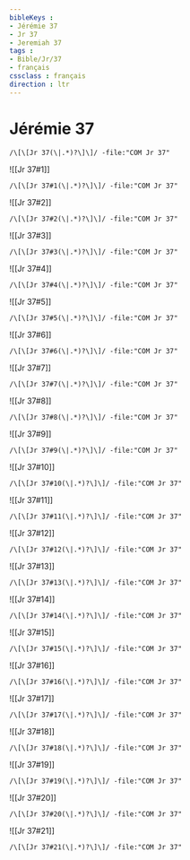 ```yaml
---
bibleKeys : 
- Jérémie 37
- Jr 37
- Jeremiah 37
tags : 
- Bible/Jr/37
- français
cssclass : français
direction : ltr
---
```


# Jérémie 37

```query
/\[\[Jr 37(\|.*)?\]\]/ -file:"COM Jr 37"
```



![[Jr 37#1]]

```query
/\[\[Jr 37#1(\|.*)?\]\]/ -file:"COM Jr 37"
```

![[Jr 37#2]]

```query
/\[\[Jr 37#2(\|.*)?\]\]/ -file:"COM Jr 37"
```

![[Jr 37#3]]

```query
/\[\[Jr 37#3(\|.*)?\]\]/ -file:"COM Jr 37"
```

![[Jr 37#4]]

```query
/\[\[Jr 37#4(\|.*)?\]\]/ -file:"COM Jr 37"
```

![[Jr 37#5]]

```query
/\[\[Jr 37#5(\|.*)?\]\]/ -file:"COM Jr 37"
```

![[Jr 37#6]]

```query
/\[\[Jr 37#6(\|.*)?\]\]/ -file:"COM Jr 37"
```

![[Jr 37#7]]

```query
/\[\[Jr 37#7(\|.*)?\]\]/ -file:"COM Jr 37"
```

![[Jr 37#8]]

```query
/\[\[Jr 37#8(\|.*)?\]\]/ -file:"COM Jr 37"
```

![[Jr 37#9]]

```query
/\[\[Jr 37#9(\|.*)?\]\]/ -file:"COM Jr 37"
```

![[Jr 37#10]]

```query
/\[\[Jr 37#10(\|.*)?\]\]/ -file:"COM Jr 37"
```

![[Jr 37#11]]

```query
/\[\[Jr 37#11(\|.*)?\]\]/ -file:"COM Jr 37"
```

![[Jr 37#12]]

```query
/\[\[Jr 37#12(\|.*)?\]\]/ -file:"COM Jr 37"
```

![[Jr 37#13]]

```query
/\[\[Jr 37#13(\|.*)?\]\]/ -file:"COM Jr 37"
```

![[Jr 37#14]]

```query
/\[\[Jr 37#14(\|.*)?\]\]/ -file:"COM Jr 37"
```

![[Jr 37#15]]

```query
/\[\[Jr 37#15(\|.*)?\]\]/ -file:"COM Jr 37"
```

![[Jr 37#16]]

```query
/\[\[Jr 37#16(\|.*)?\]\]/ -file:"COM Jr 37"
```

![[Jr 37#17]]

```query
/\[\[Jr 37#17(\|.*)?\]\]/ -file:"COM Jr 37"
```

![[Jr 37#18]]

```query
/\[\[Jr 37#18(\|.*)?\]\]/ -file:"COM Jr 37"
```

![[Jr 37#19]]

```query
/\[\[Jr 37#19(\|.*)?\]\]/ -file:"COM Jr 37"
```

![[Jr 37#20]]

```query
/\[\[Jr 37#20(\|.*)?\]\]/ -file:"COM Jr 37"
```

![[Jr 37#21]]

```query
/\[\[Jr 37#21(\|.*)?\]\]/ -file:"COM Jr 37"
```


